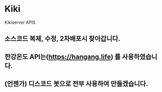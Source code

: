 # Kiki
Kikiserver APIS
## 소스코드 복제, 수정, 2차배포시 찾아갑니다.
## 한강온도 API는(https://hangang.life) 를 사용하였습니다.
## (언젠가) 디스코드 봇으로 전부 사용하여 만들겠습니다.
